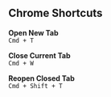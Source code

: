 ## Chrome Shortcuts

**Open New Tab**  
`Cmd + T`

**Close Current Tab**  
`Cmd + W`

**Reopen Closed Tab**  
`Cmd + Shift + T`